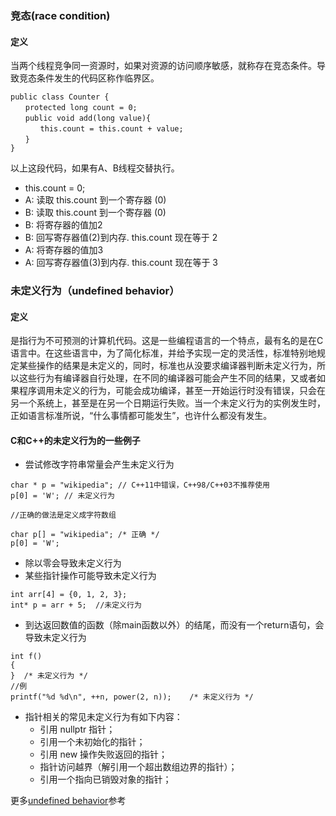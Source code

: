 ### 竞态(race condition)
#### 定义
当两个线程竞争同一资源时，如果对资源的访问顺序敏感，就称存在竞态条件。导致竞态条件发生的代码区称作临界区。
```
public class Counter {
　　protected long count = 0;
　　public void add(long value){
　　　　this.count = this.count + value;
　　}
}
```
以上这段代码，如果有A、B线程交替执行。
-   this.count = 0;
-   A:    读取 this.count 到一个寄存器 (0)
-   B:    读取 this.count 到一个寄存器 (0)
-   B:     将寄存器的值加2
-   B:    回写寄存器值(2)到内存. this.count 现在等于 2
-   A:    将寄存器的值加3
-   A:    回写寄存器值(3)到内存. this.count 现在等于 3


### 未定义行为（undefined behavior）
#### 定义
是指行为不可预测的计算机代码。这是一些编程语言的一个特点，最有名的是在C语言中。在这些语言中，为了简化标准，并给予实现一定的灵活性，标准特别地规定某些操作的结果是未定义的，同时，标准也从没要求编译器判断未定义行为，所以这些行为有编译器自行处理，在不同的编译器可能会产生不同的结果，又或者如果程序调用未定义的行为，可能会成功编译，甚至一开始运行时没有错误，只会在另一个系统上，甚至是在另一个日期运行失败。当一个未定义行为的实例发生时，正如语言标准所说，“什么事情都可能发生”，也许什么都没有发生。

#### C和C++的未定义行为的一些例子

- 尝试修改字符串常量会产生未定义行为
```
char * p = "wikipedia"; // C++11中错误，C++98/C++03不推荐使用
p[0] = 'W'; // 未定义行为

//正确的做法是定义成字符数组

char p[] = "wikipedia"; /* 正确 */
p[0] = 'W';
```
- 除以零会导致未定义行为
- 某些指针操作可能导致未定义行为
```
int arr[4] = {0, 1, 2, 3};
int* p = arr + 5;  //未定义行为
```
- 到达返回数值的函数（除main函数以外）的结尾，而没有一个return语句，会导致未定义行为
```
int f()
{
}  /* 未定义行为 */
//例
printf("%d %d\n", ++n, power(2, n));    /* 未定义行为 */
```
- 指针相关的常见未定义行为有如下内容：
  - 引用 nullptr 指针；
  - 引用一个未初始化的指针；
  - 引用 new 操作失败返回的指针；
  - 指针访问越界（解引用一个超出数组边界的指针）；
  - 引用一个指向已销毁对象的指针；
  
更多[undefined behavior](http://stackoverflow.com/questions/367633/what-are-all-the-common-undefined-behaviours-that-a-c-programmer-should-know-a)参考


